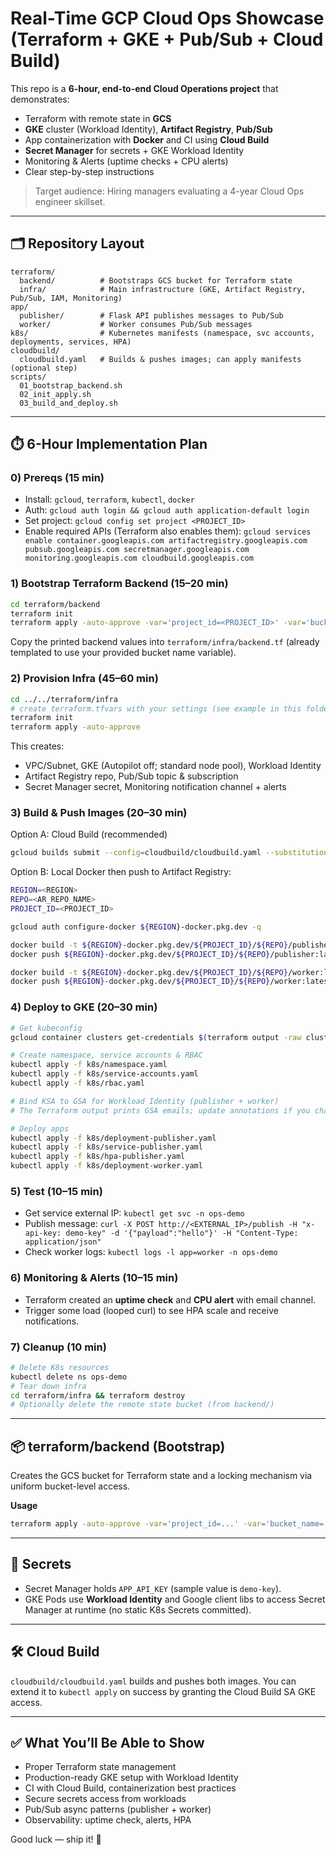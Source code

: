 # Real-Time GCP Cloud Ops Showcase (Terraform + GKE + Pub/Sub + Cloud Build)

This repo is a **6-hour, end-to-end Cloud Operations project** that demonstrates:

- Terraform with remote state in **GCS**
- **GKE** cluster (Workload Identity), **Artifact Registry**, **Pub/Sub**
- App containerization with **Docker** and CI using **Cloud Build**
- **Secret Manager** for secrets + GKE Workload Identity
- Monitoring & Alerts (uptime checks + CPU alerts)
- Clear step-by-step instructions

> Target audience: Hiring managers evaluating a 4-year Cloud Ops engineer skillset.

---

## 🗂️ Repository Layout

```
terraform/
  backend/          # Bootstraps GCS bucket for Terraform state
  infra/            # Main infrastructure (GKE, Artifact Registry, Pub/Sub, IAM, Monitoring)
app/
  publisher/        # Flask API publishes messages to Pub/Sub
  worker/           # Worker consumes Pub/Sub messages
k8s/                # Kubernetes manifests (namespace, svc accounts, deployments, services, HPA)
cloudbuild/
  cloudbuild.yaml   # Builds & pushes images; can apply manifests (optional step)
scripts/
  01_bootstrap_backend.sh
  02_init_apply.sh
  03_build_and_deploy.sh
```

---

## ⏱️ 6-Hour Implementation Plan

### 0) Prereqs (15 min)
- Install: `gcloud`, `terraform`, `kubectl`, `docker`
- Auth: `gcloud auth login && gcloud auth application-default login`
- Set project: `gcloud config set project <PROJECT_ID>`
- Enable required APIs (Terraform also enables them): `gcloud services enable container.googleapis.com artifactregistry.googleapis.com pubsub.googleapis.com secretmanager.googleapis.com monitoring.googleapis.com cloudbuild.googleapis.com`

### 1) Bootstrap Terraform Backend (15–20 min)
```bash
cd terraform/backend
terraform init
terraform apply -auto-approve -var='project_id=<PROJECT_ID>' -var='bucket_name=<STATE_BUCKET_NAME>' -var='location=US'
```
Copy the printed backend values into `terraform/infra/backend.tf` (already templated to use your provided bucket name variable).

### 2) Provision Infra (45–60 min)
```bash
cd ../../terraform/infra
# create terraform.tfvars with your settings (see example in this folder)
terraform init
terraform apply -auto-approve
```
This creates:
- VPC/Subnet, GKE (Autopilot off; standard node pool), Workload Identity
- Artifact Registry repo, Pub/Sub topic & subscription
- Secret Manager secret, Monitoring notification channel + alerts

### 3) Build & Push Images (20–30 min)
Option A: Cloud Build (recommended)
```bash
gcloud builds submit --config=cloudbuild/cloudbuild.yaml --substitutions=_REGION=<REGION>,_REPO=<AR_REPO_NAME>,_PROJECT_ID=<PROJECT_ID>
```

Option B: Local Docker then push to Artifact Registry:
```bash
REGION=<REGION>
REPO=<AR_REPO_NAME>
PROJECT_ID=<PROJECT_ID>

gcloud auth configure-docker ${REGION}-docker.pkg.dev -q

docker build -t ${REGION}-docker.pkg.dev/${PROJECT_ID}/${REPO}/publisher:latest ./app/publisher
docker push ${REGION}-docker.pkg.dev/${PROJECT_ID}/${REPO}/publisher:latest

docker build -t ${REGION}-docker.pkg.dev/${PROJECT_ID}/${REPO}/worker:latest ./app/worker
docker push ${REGION}-docker.pkg.dev/${PROJECT_ID}/${REPO}/worker:latest
```

### 4) Deploy to GKE (20–30 min)
```bash
# Get kubeconfig
gcloud container clusters get-credentials $(terraform output -raw cluster_name) --region $(terraform output -raw region) --project $(terraform output -raw project_id)

# Create namespace, service accounts & RBAC
kubectl apply -f k8s/namespace.yaml
kubectl apply -f k8s/service-accounts.yaml
kubectl apply -f k8s/rbac.yaml

# Bind KSA to GSA for Workload Identity (publisher + worker)
# The Terraform output prints GSA emails; update annotations if you changed names.

# Deploy apps
kubectl apply -f k8s/deployment-publisher.yaml
kubectl apply -f k8s/service-publisher.yaml
kubectl apply -f k8s/hpa-publisher.yaml
kubectl apply -f k8s/deployment-worker.yaml
```

### 5) Test (10–15 min)
- Get service external IP: `kubectl get svc -n ops-demo`
- Publish message: `curl -X POST http://<EXTERNAL_IP>/publish -H "x-api-key: demo-key" -d '{"payload":"hello"}' -H "Content-Type: application/json"`
- Check worker logs: `kubectl logs -l app=worker -n ops-demo`

### 6) Monitoring & Alerts (10–15 min)
- Terraform created an **uptime check** and **CPU alert** with email channel.
- Trigger some load (looped curl) to see HPA scale and receive notifications.

### 7) Cleanup (10 min)
```bash
# Delete K8s resources
kubectl delete ns ops-demo
# Tear down infra
cd terraform/infra && terraform destroy
# Optionally delete the remote state bucket (from backend/)
```

---

## 📦 terraform/backend (Bootstrap)

Creates the GCS bucket for Terraform state and a locking mechanism via uniform bucket-level access.

**Usage**
```bash
terraform apply -auto-approve -var='project_id=...' -var='bucket_name=...' -var='location=US'
```

---

## 🔐 Secrets

- Secret Manager holds `APP_API_KEY` (sample value is `demo-key`).
- GKE Pods use **Workload Identity** and Google client libs to access Secret Manager at runtime (no static K8s Secrets committed).

---

## 🛠️ Cloud Build

`cloudbuild/cloudbuild.yaml` builds and pushes both images. You can extend it to `kubectl apply` on success by granting the Cloud Build SA GKE access.

---

## ✅ What You’ll Be Able to Show

- Proper Terraform state management
- Production-ready GKE setup with Workload Identity
- CI with Cloud Build, containerization best practices
- Secure secrets access from workloads
- Pub/Sub async patterns (publisher + worker)
- Observability: uptime check, alerts, HPA

Good luck — ship it! 🚀
